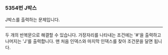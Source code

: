 ### 5354번 J박스

J박스를 출력하는 문제입니다.

---

두 개의 반복문으로 해결할 수 있습니다. 가장자리를 나타내는 조건에는 '#'을 출력하고 나머지는 'J'를 출력합니다. 맨 처음 인덱스와 마지막 인덱스를 찾아 조건문을 달면 됩니다.
